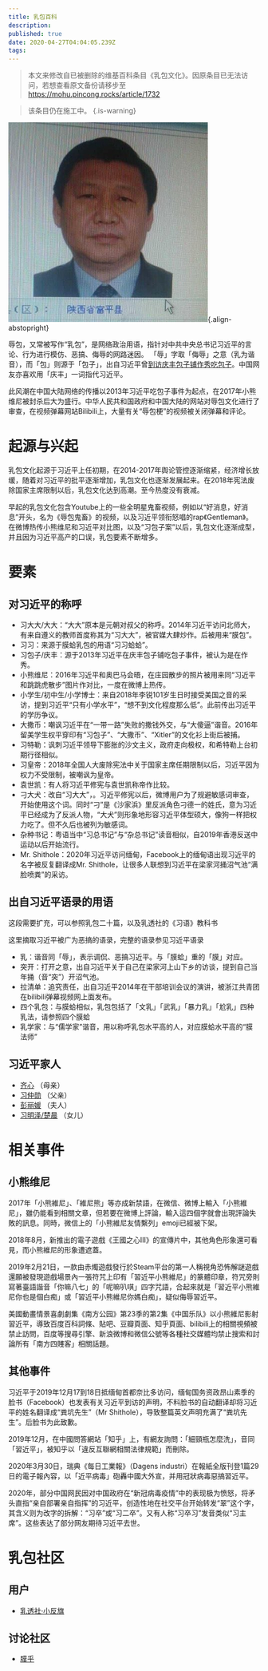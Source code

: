 ```yaml
---
title: 乳包百科
description: 
published: true
date: 2020-04-27T04:04:05.239Z
tags: 
---
```


> 本文来修改自已被删除的维基百科条目《乳包文化》。因原条目已无法访问，若想查看原文备份请移步至 https://mohu.pincong.rocks/article/1732

> 该条目仍在施工中。
{.is-warning}

![xi-jin-ping-leaked.jpg](/portraits/nonfiction/xi-jin-ping-leaked.jpg){.align-abstopright}

辱包，又常被写作“乳包”，是网络政治用语，指针对中共中央总书记习近平的言论、行为进行模仿、恶搞、侮辱的网路迷因。 「辱」字取「侮辱」之意（乳为谐音），而「包」则源于「包子」，出自习近平曾[到访庆丰包子铺作秀吃包子](https://zh.wikipedia.org/zh-hans/習近平吃包子事件)。中国网友亦喜欢用「庆丰」一词指代习近平。

此风潮在中国大陆网络的传播以2013年习近平吃包子事件为起点，在2017年小熊维尼被封杀后大为盛行。中华人民共和国政府和中国大陆的网站对辱包文化进行了审查，在视频弹幕网站Bilibili上，大量有关“辱包梗”的视频被关闭弹幕和评论。

# 起源与兴起



乳包文化起源于习近平上任初期，在2014-2017年舆论管控逐渐缩紧，经济增长放缓，随着对习近平的批平逐渐增加，乳包文化也逐渐发展起来。在2018年宪法废除国家主席限制以后，乳包文化达到高潮。至今热度没有衰减。

早起的乳包文化包含Youtube上的一些全明星鬼畜视频，例如以“好消息，好消息”开头，名为《辱包鬼畜》的视频，以及习近平领衔怒唱的rap《Gentleman》。在微博热传小熊维尼和习近平对比图，以及“习包子案”以后，乳包文化逐渐成型，并且因为习近平高产的口误，乳包要素不断增多。

# 要素



## 对习近平的称呼

- 习大大/大大：“大大”原本是元朝对叔父的称呼。2014年习近平访问北师大，有来自遵义的教师首度称其为“习大大”，被官媒大肆炒作。后被用来“膜包”。
- 习习：来源于膜蛤乳包的用语“习习蛤蛤”。
- 习包子/庆丰：源于2013年习近平在庆丰包子铺吃包子事件，被认为是在作秀。
- 小熊维尼：2016年习近平和奥巴马会晤，在庄园散步的照片被用来同“习近平和跳跳虎散步”图片作对比，一度在微博上热传。
- 小学生/初中生/小学博士：来自2018年李锐101岁生日时接受美国之音的采访，提到习近平“只有小学水平”，“想不到文化程度那么低”。此前传出习近平的学历争议。
- 大撒币：嘲讽习近平在“一带一路”失败的撒钱外交，与“大傻逼”谐音。2016年留美学生权平穿印有“习包子”、“大撒币”、“Xitler”的文化衫上街后被捕。
- 习特勒：讽刺习近平领导下膨胀的沙文主义，政府走向极权，和希特勒上台初期行径相似。
- 习皇帝：2018年全国人大废除宪法中关于国家主席任期限制以后，习近平因为权力不受限制，被嘲讽为皇帝。
- 袁世凯：有人将习近平修宪与袁世凯称帝作比较。
- 刁大犬：改自“习大大”，。习近平修宪以后，微博用户为了规避敏感词审查，开始使用这个词。同时“刁”是《沙家浜》里反派角色刁德一的姓氏，意为习近平已经成为了反派人物，“大犬”则形象地形容习近平体型硕大，像狗一样把权力吃了。但不久后也被列为敏感词。 
- 杂种书记：粤语当中“习总书记”与“杂总书记”读音相似，自2019年香港反送中运动以后开始流行。
- Mr. Shithole：2020年习近平访问缅甸，Facebook上的缅甸语出现习近平的名字被反复翻译成Mr. Shithole，让很多人联想到习近平在梁家河捅沼气池“满脸喷粪”的采访。

## 出自习近平语录的用语
这段需要扩充，可以参照乳包二十篇，以及乳透社的《习语》教科书



这里摘取习近平被广为恶搞的语录，完整的语录参见习近平语录



- 乳：谐音同「辱」，表示调侃、恶搞习近平。与「膜蛤」重的「膜」对应。
- 突开：打开之意，出自习近平关于自己在梁家河上山下乡的访谈，提到自己当年捅（音“突”）开沼气池。
- 拉清单：追究责任，出自习近平2014年在干部培训会议的演讲，被浙江共青团在bilibili弹幕视频网上面发布。
- 四个乳包：与膜蛤相似，乳包包括了「文乳」「武乳」「暴力乳」「尬乳」四种乳法，请参照四个膜蛤
- 乳学家：与“儒学家”谐音，用以称呼乳包水平高的人，对应膜蛤水平高的“膜法师”

## 习近平家人
- [齐心](/encyclopedia-winnica/qi-xin) （母亲）
- [习仲勋](/encyclopedia-winnica/xi-zhong-xun) （父亲）
- [彭丽媛](/encyclopedia-winnica/peng-li-yuan) （夫人）
- [习明泽/楚晨](/encyclopedia-winnica/xi-ming-ze) （女儿）

# 相关事件

## 小熊维尼
2017年「小熊維尼」、「維尼熊」等亦成新禁語，在微信、微博上輸入「小熊維尼」，雖仍能看到相關文章，但若要在微博上評論，輸入這四個字就會出現評論失敗的訊息。同時，微信上的「小熊維尼友情繫列」emoji已經被下架。

2018年8月，新推出的電子遊戲《王國之心III》的宣傳片中，其他角色形象還可看見，而小熊維尼的形象遭遮蓋。

2019年2月21日，一款由赤燭遊戲發行於Steam平台的第一人稱視角恐怖解謎遊戲還願被發現遊戲場景內一張符咒上印有「習近平小熊維尼」的篆體印章，符咒旁則寫著臺語諧音「你嘛八七」的「呢嘛叭唭」四字咒語，合起來就是「習近平小熊維尼你也是個白痴」或「習近平小熊維尼你媽白痴」，疑似侮辱習近平。

美國動畫情景喜劇劇集《南方公园》第23季的第2集《中国乐队》以小熊維尼影射習近平，導致百度百科詞條、貼吧、豆瓣頁面、知乎頁面、bilibili上的相關視頻被禁止訪問，百度等搜尋引擎、新浪微博和微信公號等各種社交媒體均禁止搜索和討論所有「南方四賤客」相關話題。


## 其他事件
习近平于2019年12月17到18日抵缅甸首都奈比多访问，缅甸国务资政昂山素季的脸书（Facebook）也发表有关习近平到访的声明，不料脸书的自动翻译却将习近平的姓名翻译成“粪坑先生”（Mr Shithole），导致整篇英文声明充满了“粪坑先生”。后脸书为此致歉。

2019年12月，在中國問答網站「知乎」上，有網友詢問：「細頸瓶怎麼洗」，音同「習近平」，被知乎以「違反互聯網相關法律規範」而刪除。

2020年3月30日，瑞典《每日工業報》（Dagens industri）在報紙全版刊登1篇29日的電子報內容，以「近平病毒」砲轟中國大外宣，并用冠狀病毒惡搞習近平。

2020年，部分中国网民因对中国政府在“新冠病毒疫情”中的表现极为愤怒，将矛头直指“亲自部署亲自指挥”的习近平，创造性地在社交平台开始转发“翠”这个字，其含义则为改字的拆解：“习卒”或“习二卒”。又有人称“习卒习”发音类似“习主席”。这些表达了部分网友期待习近平去世。

# 乳包社区
## 用户
- [乳透社·小反旗](https://www.youtube.com/channel/UCr9pkYrfp6QumE11R9A9gqQ)
## 讨论社区
- [膜乎](/zh/encyclopedia-winnica/mohu)